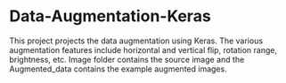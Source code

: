 # Data-Augmentation-Keras

This project projects the data augmentation using Keras. The various augmentation features include horizontal and vertical flip, rotation range, brightness, etc.
Image folder contains the source image and the Augmented_data contains the example augmented images.

